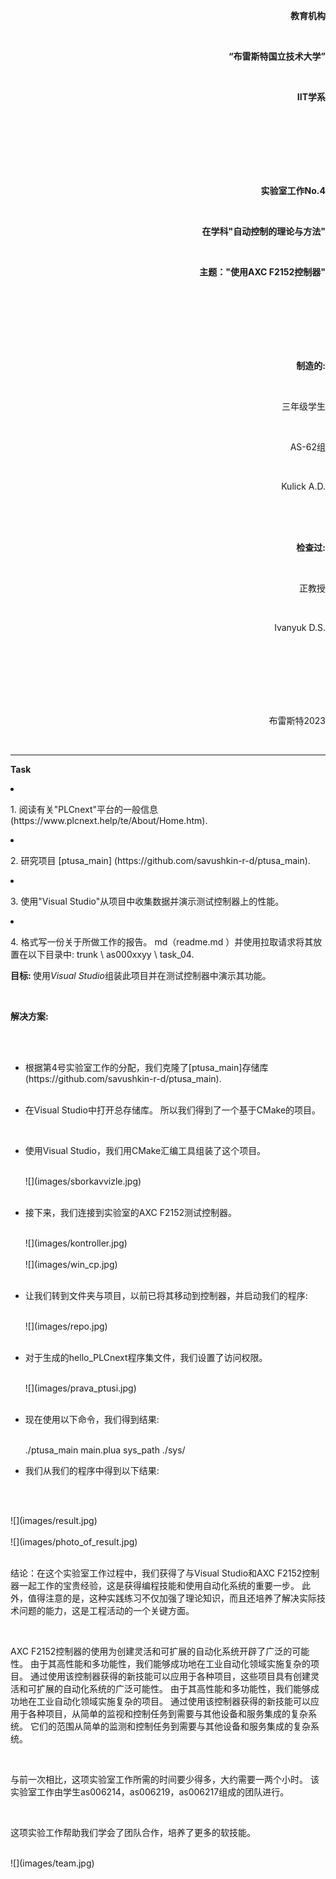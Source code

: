 <p align="right"><strong>教育机构</strong></p><br>
<p align="right"><strong>“布雷斯特国立技术大学”</strong></p><br>
<p align="right"><strong>IIT学系</strong></p><br>
<br><br><br><br><br>
<p align="right"><strong>实验室工作No.4</strong></p><br>
<p align="right"><strong>在学科"自动控制的理论与方法"</strong></p><br>
<p align="right"><strong>主题："使用AXC F2152控制器"</strong></p><br>
<br><br><br><br><br>
<p align="right"><strong>制造的:</strong></p><br>
<p align="right">三年级学生</p><br>
<p align="right">AS-62组</p><br>
<p align="right">Kulick A.D.</p>
<br><br><br>
<p align="right"><strong>检查过:</strong></p><br>
<p align="right">正教授</p><br>
<p align="right">Ivanyuk D.S.</p><br>
<br><br><br><br><br>
<p align="right">布雷斯特2023</p><br>

---
<p><strong>Task</strong><p>
<li><p>1. 阅读有关"PLCnext"平台的一般信息(https://www.plcnext.help/te/About/Home.htm).</li></p>

<li><p> 2. 研究项目 [ptusa_main] (https://github.com/savushkin-r-d/ptusa_main).</li></p> 
<li><p>3. 使用"Visual Studio"从项目中收集数据并演示测试控制器上的性能。</li></p> 
<li><p>4. 格式写一份关于所做工作的报告。 md（readme.md ）并使用拉取请求将其放置在以下目录中: trunk \ as000xxyy \ task_04.</li></p>
<p><strong>目标: </strong>使用<em>Visual Studio</em>组装此项目并在测试控制器中演示其功能。</p>
<br>
<p> <strong>解决方案:</strong> </p>
<br>
<ul>
<br>
<li>根据第4号实验室工作的分配，我们克隆了[ptusa_main]存储库(https://github.com/savushkin-r-d/ptusa_main).</li>
<br>
<li><p>在Visual Studio中打开总存储库。 所以我们得到了一个基于CMake的项目。</p></li>
<br>
<li><p>使用Visual Studio，我们用CMake汇编工具组装了这个项目。</p></li>
<br>
![](images/sborkavvizle.jpg)
<br><br>
<li><p>接下来，我们连接到实验室的AXC F2152测试控制器。</p></li>
<br>
![](images/kontroller.jpg)
<br><br>
![](images/win_cp.jpg)
<br><br>
<li><p>让我们转到文件夹与项目，以前已将其移动到控制器，并启动我们的程序:</p></li>
<br>
![](images/repo.jpg)
<br><br>
<li><p>对于生成的hello_PLCnext程序集文件，我们设置了访问权限。</p></li>
<br>
![](images/prava_ptusi.jpg)
<br><br>
<li><p>现在使用以下命令，我们得到结果:</p></li>
<br>
./ptusa_main  main.plua  sys_path  ./sys/
<br>
<li><p>我们从我们的程序中得到以下结果:</p></li>
<br>
</ul>
<br>
![](images/result.jpg)
<br><br>
![](images/photo_of_result.jpg)
<br><br>
<p>结论：在这个实验室工作过程中，我们获得了与Visual Studio和AXC F2152控制器一起工作的宝贵经验，这是获得编程技能和使用自动化系统的重要一步。 此外，值得注意的是，这种实践练习不仅加强了理论知识，而且还培养了解决实际技术问题的能力，这是工程活动的一个关键方面。</p>
<br>
<p>AXC F2152控制器的使用为创建灵活和可扩展的自动化系统开辟了广泛的可能性。 由于其高性能和多功能性，我们能够成功地在工业自动化领域实施复杂的项目。 通过使用该控制器获得的新技能可以应用于各种项目，这些项目具有创建灵活和可扩展的自动化系统的广泛可能性。 由于其高性能和多功能性，我们能够成功地在工业自动化领域实施复杂的项目。 通过使用该控制器获得的新技能可以应用于各种项目，从简单的监视和控制任务到需要与其他设备和服务集成的复杂系统。 它们的范围从简单的监测和控制任务到需要与其他设备和服务集成的复杂系统。</p>
<br>
<p>与前一次相比，这项实验室工作所需的时间要少得多，大约需要一两个小时。 该实验室工作由学生as006214，as006219，as006217组成的团队进行。</p>
<br>
<p>这项实验工作帮助我们学会了团队合作，培养了更多的软技能。</p><br>
![](images/team.jpg)
<br><br>
